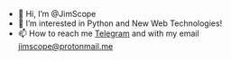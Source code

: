 - 👋 Hi, I’m @JimScope
- 👀 I’m interested in Python and New Web Technologies!
- 📫 How to reach me [Telegram](https://t.me/JimScope) and with my email [jimscope@protonmail.me](mailto://jimscope@protonmail.com)

<!---
JimScope/JimScope is a ✨ special ✨ repository because its `README.md` (this file) appears on your GitHub profile.
You can click the Preview link to take a look at your changes.
--->

